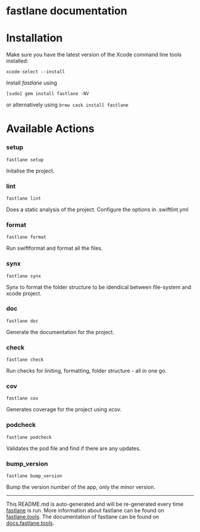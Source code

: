 fastlane documentation
================
# Installation

Make sure you have the latest version of the Xcode command line tools installed:

```
xcode-select --install
```

Install _fastlane_ using
```
[sudo] gem install fastlane -NV
```
or alternatively using `brew cask install fastlane`

# Available Actions
### setup
```
fastlane setup
```
Initalise the project.
### lint
```
fastlane lint
```
Does a static analysis of the project. Configure the options in .swiftlint.yml
### format
```
fastlane format
```
Run swiftformat and format all the files.
### synx
```
fastlane synx
```
Synx to format the folder structure to be idendical between file-system and xcode project.
### doc
```
fastlane doc
```
Generate the documentation for the project.
### check
```
fastlane check
```
Run checks for liniting, formatting, folder structure - all in one go.
### cov
```
fastlane cov
```
Generates coverage for the project using xcov.
### podcheck
```
fastlane podcheck
```
Validates the pod file and find if there are any updates.
### bump_version
```
fastlane bump_version
```
Bump the version number of the app, only the minor version.

----

This README.md is auto-generated and will be re-generated every time [fastlane](https://fastlane.tools) is run.
More information about fastlane can be found on [fastlane.tools](https://fastlane.tools).
The documentation of fastlane can be found on [docs.fastlane.tools](https://docs.fastlane.tools).
